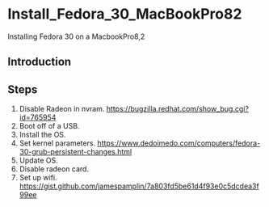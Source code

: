 # Install_Fedora_30_MacBookPro82
Installing Fedora 30 on a MacbookPro8,2

## Introduction

## Steps
1. Disable Radeon in nvram.
https://bugzilla.redhat.com/show_bug.cgi?id=765954
1. Boot off of a USB.
1. Install the OS.
1. Set kernel parameters.
https://www.dedoimedo.com/computers/fedora-30-grub-persistent-changes.html
1. Update OS.
1. Disable radeon card.
1. Set up wifi.
https://gist.github.com/jamespamplin/7a803fd5be61d4f93e0c5dcdea3f99ee
